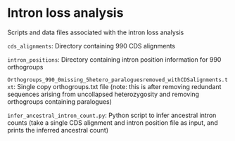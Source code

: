 # Intron loss analysis

Scripts and data files associated with the intron loss analysis

`cds_alignments`: Directory containing 990 CDS alignments 

`intron_positions`: Directory containing intron position information for 990 orthogroups

`Orthogroups_990_0missing_5hetero_paraloguesremoved_withCDSalignments.txt`: Single copy orthogroups.txt file (note: this is after removing redundant sequences arising from uncollapsed 
heterozygosity and removing orthogroups containing paralogues)

`infer_ancestral_intron_count.py`: Python script to infer ancestral intron counts (take a single CDS alignment and intron position file as input, and prints the inferred ancestral count)

